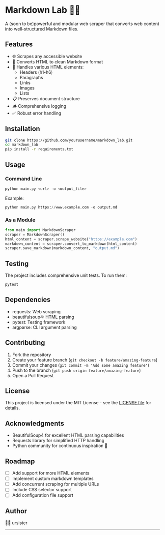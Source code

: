 # Markdown Lab 🔄📝

A (soon to be)powerful and modular web scraper that converts web content into well-structured Markdown files.

## Features

- 🌐 Scrapes any accessible website
- 📝 Converts HTML to clean Markdown format
- 🔄 Handles various HTML elements:
  - Headers (h1-h6)
  - Paragraphs
  - Links
  - Images
  - Lists
- 📋 Preserves document structure
- 🪵 Comprehensive logging
- ✅ Robust error handling

## Installation

```bash
git clone https://github.com/yourusername/markdown_lab.git
cd markdown_lab
pip install -r requirements.txt
```

## Usage

### Command Line

```python
python main.py <url> -o <output_file>
```

Example:

```python
python main.py https://www.example.com -o output.md
```

### As a Module

```python
from main import MarkdownScraper
scraper = MarkdownScraper()
html_content = scraper.scrape_website("https://example.com")
markdown_content = scraper.convert_to_markdown(html_content)
scraper.save_markdown(markdown_content, "output.md")
```

## Testing

The project includes comprehensive unit tests. To run them:

```bash
pytest
```

## Dependencies

- requests: Web scraping
- beautifulsoup4: HTML parsing
- pytest: Testing framework
- argparse: CLI argument parsing

## Contributing

1. Fork the repository
2. Create your feature branch (`git checkout -b feature/amazing-feature`)
3. Commit your changes (`git commit -m 'Add some amazing feature'`)
4. Push to the branch (`git push origin feature/amazing-feature`)
5. Open a Pull Request

## License

This project is licensed under the MIT License - see the [LICENSE file](LICENSE) for details.

## Acknowledgments

- BeautifulSoup4 for excellent HTML parsing capabilities
- Requests library for simplified HTTP handling
- Python community for continuous inspiration 🐍

## Roadmap

- [ ] Add support for more HTML elements
- [ ] Implement custom markdown templates
- [ ] Add concurrent scraping for multiple URLs
- [ ] Include CSS selector support
- [ ] Add configuration file support

## Author

🐍🦀 ursister

---
